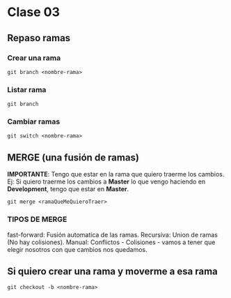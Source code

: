 # Clase 03

## Repaso ramas

### Crear una rama
    
    git branch <nombre-rama>

### Listar rama

    git branch

### Cambiar ramas

    git switch <nombre-rama>

## MERGE (una fusión de ramas)

**IMPORTANTE**: Tengo que estar en la rama que quiero traerme los cambios. Ej: Si quiero traerme los cambios a **Master** lo que vengo haciendo en **Development**, tengo que estar en **Master**.

    git merge <ramaQueMeQuieroTraer>

### TIPOS DE MERGE

fast-forward: Fusión automatica de las ramas. 
Recursiva: Union de ramas (No hay colisiones).
Manual: Conflictos - Colisiones - vamos a tener que elegir nosotros con que cambios nos quedamos.

## Si quiero crear una rama y moverme a esa rama

    git checkout -b <nombre-rama>